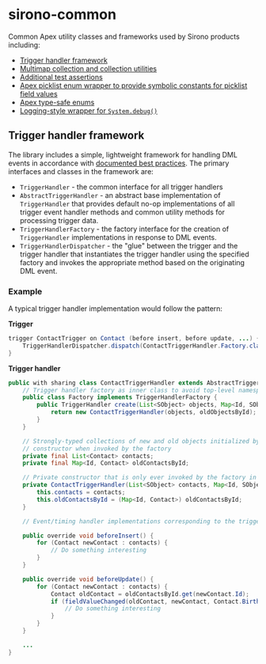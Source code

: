# sirono-common
Common Apex utility classes and frameworks used by Sirono products including:

* [Trigger handler framework](#trigger-handler-framework)
* [Multimap collection and collection utilities](#multimap-and-collection-utilities)
* [Additional test assertions](#test-assertions)
* [Apex picklist enum wrapper to provide symbolic constants for picklist field values](#picklist-enums)
* [Apex type-safe enums](#type-safe-enums)
* [Logging-style wrapper for `System.debug()`](#logging-wrapper)

## Trigger handler framework

The library includes a simple, lightweight framework for handling DML events in accordance with [documented best
practices](https://developer.salesforce.com/page/Trigger_Frameworks_and_Apex_Trigger_Best_Practices). The primary
interfaces and classes in the framework are:

* `TriggerHandler` - the common interface for all trigger handlers
* `AbstractTriggerHandler` - an abstract base implementation of `TriggerHandler` that provides default no-op
  implementations of all trigger event handler methods and common utility methods for processing trigger data.
* `TriggerHandlerFactory` - the factory interface for the creation of `TriggerHandler` implementations in response
  to DML events.
* `TriggerHandlerDispatcher` - the "glue" between the trigger and the trigger handler that instantiates the trigger
  handler using the specified factory and invokes the appropriate method based on the originating DML event.

### Example

A typical trigger handler implementation would follow the pattern:

**Trigger**
```java
trigger ContactTrigger on Contact (before insert, before update, ...) {
    TriggerHandlerDispatcher.dispatch(ContactTriggerHandler.Factory.class);
}
```

**Trigger handler**
```java
public with sharing class ContactTriggerHandler extends AbstractTriggerHandler {
    // Trigger handler factory as inner class to avoid top-level namespace pollution
    public class Factory implements TriggerHandlerFactory {
        public TriggerHandler create(List<SObject> objects, Map<Id, SObject> oldObjectsById) {
            return new ContactTriggerHandler(objects, oldObjectsById);
        }
    }

    // Strongly-typed collections of new and old objects initialized by the trigger handler 
    // constructor when invoked by the factory
    private final List<Contact> contacts;
    private final Map<Id, Contact> oldContactsById;

    // Private constructor that is only ever invoked by the factory in response to a DML event
    private ContactTriggerHandler(List<SObject> contacts, Map<Id, SObject> oldContactsById) {
        this.contacts = contacts;
        this.oldContactsById = (Map<Id, Contact>) oldContactsById;
    }

    // Event/timing handler implementations corresponding to the trigger from which the handler was invoked

    public override void beforeInsert() {
        for (Contact newContact : contacts) {
            // Do something interesting
        }
    }

    public override void beforeUpdate() {
        for (Contact newContact : contacts) {
            Contact oldContact = oldContactsById.get(newContact.Id);
            if (fieldValueChanged(oldContact, newContact, Contact.Birthdate)) {
                // Do something interesting
            }
        }
    }

    ...
}
```
